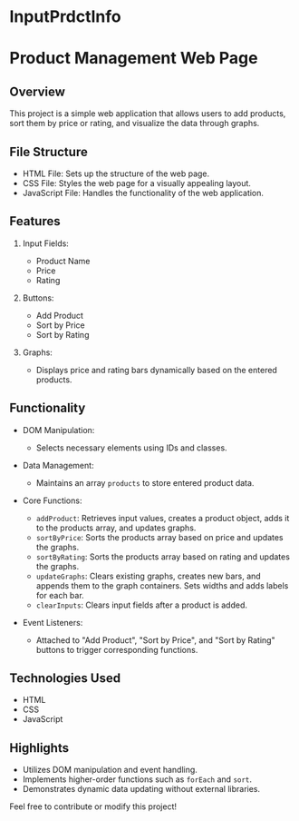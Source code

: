 # InputPrdctInfo
# Product Management Web Page

## Overview
This project is a simple web application that allows users to add products, sort them by price or rating, and visualize the data through graphs.

## File Structure
- HTML File: Sets up the structure of the web page.
- CSS File: Styles the web page for a visually appealing layout.
- JavaScript File: Handles the functionality of the web application.

## Features
1. Input Fields:
   - Product Name
   - Price
   - Rating

2. Buttons:
   - Add Product
   - Sort by Price
   - Sort by Rating

3. Graphs:
   - Displays price and rating bars dynamically based on the entered products.

## Functionality
- DOM Manipulation:
  - Selects necessary elements using IDs and classes.
  
- Data Management:
  - Maintains an array `products` to store entered product data.

- Core Functions:
  - `addProduct`: Retrieves input values, creates a product object, adds it to the products array, and updates graphs.
  - `sortByPrice`: Sorts the products array based on price and updates the graphs.
  - `sortByRating`: Sorts the products array based on rating and updates the graphs.
  - `updateGraphs`: Clears existing graphs, creates new bars, and appends them to the graph containers. Sets widths and adds labels for each bar.
  - `clearInputs`: Clears input fields after a product is added.

- Event Listeners:
  - Attached to "Add Product", "Sort by Price", and "Sort by Rating" buttons to trigger corresponding functions.

## Technologies Used
- HTML
- CSS
- JavaScript

## Highlights
- Utilizes DOM manipulation and event handling.
- Implements higher-order functions such as `forEach` and `sort`.
- Demonstrates dynamic data updating without external libraries.

Feel free to contribute or modify this project!
